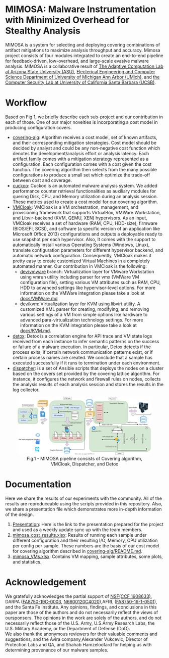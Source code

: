 # MIMOSA: Malware Instrumentation with Minimized Overhead for Stealthy Analysis
MIMOSA is a system for selecting and deploying covering combinations of artifact mitigations to maximize analysis throughput and accuracy. Mimosa project consists of four modules integrated to create an end-to-end pipeline for feedback-driven, low-overhead, and large-scale evasive malware analysis. MIMOSA is a collaborative result of [The Adaptive Computation Lab at Arizona State University (ASU)](https://github.com/AdaptiveComputationLab/), [Electerical Engineering and Computer Science Department of University of Michigan Ann Arbor (UMich)](http://web.eecs.umich.edu/~weimerw/), and [the Computer Security Lab at University of California Santa Barbara (UCSB)](https://seclab.cs.ucsb.edu/). 

# Workflow
Based on Fig 1, we briefly describe each sub-project and our contribution in each of those. One of our major novelties is incorporating a cost model in producing configuration covers. 

* [covering-alg](./covering-alg/README.md): Algorithm receives a cost model, set of known artifacts, and their corresponding mitigation sterategies. Cost model should be decided by analyst and could be any non-negative cost function which denotes the development/analysis effort or analysis latency. Each artifact family comes with a mitigation sterategy represented as a configuration. Each configuration comes with a cost given the cost function. The covering algorithm then selects from the many possible configurations to produce a small set which optimize the trade-off between cost and coverage.
* [cuckoo](https://github.com/pwnslinger/cuckoo/tree/wip/patch_aux): Cuckoo is an automated malware analysis system. We added performance counter retrieval functionalities as auxiliary modules for quering Disk, CPU, and Memory utilization during an analysis session. These metrics used to create a cost model for our covering algorithm. 
* [VMCloak](https://github.com/AdaptiveComputationLab/vmcloak/): VMCloak is a VM orchestration, management, and provisioning framework that supports VirtualBox, VMWare Workstation, and Libvir-backend (KVM, QEMU, XEN) hypervisors. As an input, VMCloak receives a set of hardware (RAM, CPU, HDD-size), firmware (BIOS/EFI, SCSI), and software (a specific version of an application like Microsoft Office 2013) configurations and outputs a deployable ready to use snapshot per each hypervisor. Also, It comes with the support to automatically install various Operating Systems (Windows, Linux), translate configuration parameters for different hypervisor backend, and automatic network configuration. Consequently, VMCloak makes it pretty easy to create customized Virtual Machines in a completely automated manner. Our contribution in VMCloak is the following:  
    *  [dev/vmware](https://github.com/AdaptiveComputationLab/vmcloak/tree/dev/vmware) branch: Virtualization layer for VMware Workstation using vmrun utility including parser for vmx (VMWare VM configuration file), setting various VM attributes such as RAM, CPU, HDD to advanced settings like hypervisor-level options. For more information on the VMWare integration please take a look at [docs/VMWare.md](./docs/VMWare.md)
    * [dev/kvm](https://github.com/AdaptiveComputationLab/vmcloak/tree/dev/kvm): Virtualization layer for KVM using libvirt utility. A customized XML parser for creating, modifying, and removing various settings of a VM from simple options like hardware to advanced para-virtualization technology settings. For more information on the KVM integration please take a look at [docs/KVM.md](./docs/KVM.md).
* [detox](https://github.com/AdaptiveComputationLab/detox/): Detox is a correlation engine for API trace and VM state logs received from each instance to infer semantic patterns on the success or failure of a malware execution. In particular, Detox detects if the process exits, if certain network communication patterns exist, or if certain process names are created. We conclude that a sample has executed successfully if it runs to termination under each environment.
* [dispatcher](https://github.com/AdaptiveComputationLab/dispatcher/): is a set of Ansible scripts that deploys the nodes on a cluster based on the covers set provided by the covering lattice algorithm. For instance, it configures the network and firewall rules on nodes, collects the analysis results of each analysis session and stores the results in the log collector. 

<div style="text-align:center"><figure><img src="./images/mimosa.svg"><figcaption>Fig.1 - MIMOSA pipeline consists of Covering algorithm, VMCloak, Dispatcher, and Detox</figcaption></figure></div>

# Documentation
Here we share the results of our experiments with the community. All of the results are reproduceable using the scripts provided in this repository. Also, we share a presentation file which demonstrates more in-depth information of the design. 

1. [Presentation](./docs/MIMOSA.pdf): Here is the link to the presentation prepared for the project and used as a weekly update sync up with the team members.  
2. [mimosa_cost_results.xlsx](./stats/mimosa_cost_results.xlsx): Results of running each sample under different configuration and their resulting I/O, Memory, CPU utilization per config per sample. These numbers are the basis of our cost model for covering algorithm described in [covering-alg/README.md](./covering-alg/README.md).
3. [mimosa_VMs.xlsx](./stats/mimosa_VMs.xlsx): Contains VM mapping, sample attributes, some plots, and  statistics. 

# Acknowledgement
We gratefully acknowledges the partial support of [NSF(CCF 1908633)](https://www.nsf.gov/awardsearch/showAward?AWD_ID=1908633), DARPA ([FA8750-19C-0003](https://govtribe.com/award/federal-contract-award/definitive-contract-fa875019c0003), [N6600120C4020](https://www.federalcompass.com/award-contract/N6600120C4020)),AFRL  ([FA8750-19-1-0501](https://govtribe.com/award/federal-idv-award/indefinite-delivery-contract-fa875019d0004)),  and  the  Santa  Fe  Institute.  Any opinions, findings, and conclusions in this paper are those of the authors and do not necessarily reflect the views of oursponsors. The  opinions  in  the  work  are  solely  of  the  authors, and do not necessarily reflect those of the U.S. Army, U.S.Army  Research  Labs,  the  U.S.  Military  Academy, or the Department of Defense (DoD).  
We also thank the anonymous reviewers for their valuable  comments  and  suggestions,  and  the  Avira  company,Alexander  Vukcevic,  Director  of  Protection  Labs  and  QA, and Shahab Hamzeloofard for helping us with determining provenance of our malware samples.